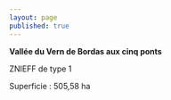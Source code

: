 ```yaml
---
layout: page
published: true
---
```


**Vallée du Vern de Bordas aux cinq ponts**

ZNIEFF de type 1

Superficie : 505,58 ha
